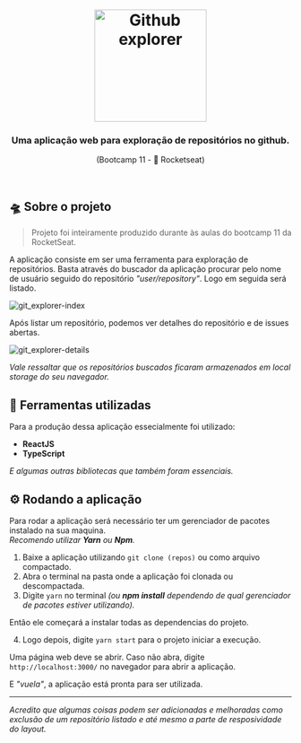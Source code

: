 <h1 align="center">
  <img alt="Github explorer" src="https://user-images.githubusercontent.com/62680019/82762017-dd523000-9dd4-11ea-9333-938e760161de.png" width="200px" />
</h1>

<h3 align=center> Uma aplicação web para exploração de repositórios no github.</h3>
<p align=center>(Bootcamp 11 - 🚀 Rocketseat)</p>
<br>

<h2>🛸 Sobre o projeto </h2>

<blockquote>Projeto foi inteiramente produzido durante às aulas do bootcamp 11 da RocketSeat.</blockquote>
<p>A aplicação consiste em ser uma ferramenta para exploração de repositórios. Basta através do buscador da aplicação procurar pelo nome de usuário seguido do repositório <i>"user/repository"</i>. Logo em seguida será listado. </p>

![git_explorer-index](https://user-images.githubusercontent.com/62680019/82761031-f1466380-9dcd-11ea-8ed6-e6ea74bd0f2f.png)

<p>Após listar um repositório, podemos ver detalhes do repositório e de issues abertas.</p>

![git_explorer-details](https://user-images.githubusercontent.com/62680019/82761164-fa840000-9dce-11ea-9f72-af12243ffcf3.png)
<br>

<p><i>Vale ressaltar que os repositórios buscados ficaram armazenados em local storage do seu navegador.</i></p>

<h2>🔧 Ferramentas utilizadas </h2>
<p>Para a produção dessa aplicação essecialmente foi utilizado:</p>
<ul>
  <li><b>ReactJS</b>
  <li><b>TypeScript</b>
</ul>
<p><i>E algumas outras bibliotecas que também foram essenciais.</i></p>

<h2>⚙ Rodando a aplicação</h2>
<p>Para rodar a aplicação será necessário ter um gerenciador de pacotes instalado na sua maquina.<br>
<i>Recomendo utilizar <b>Yarn</b> ou <b>Npm</b>.</i></p>

  1. Baixe a aplicação utilizando  ```git clone (repos)``` ou como arquivo compactado.
  2. Abra o terminal na pasta onde a aplicação foi clonada ou descompactada.
  3. Digite ```yarn``` no terminal <i>(ou <b>npm install</b> dependendo de qual gerenciador de pacotes estiver utilizando).</i> 

  <p> Então ele começará a instalar todas as dependencias do projeto. </p>

  4. Logo depois, digite ```yarn start``` para o projeto iniciar a execução.

 Uma página web deve se abrir. Caso não abra, digite ```http://localhost:3000/``` no navegador para abrir a aplicação.
 
 E <i>"vuela"</i>, a aplicação está pronta para ser utilizada.
 <hr>
 <i>Acredito que algumas coisas podem ser adicionadas e melhoradas como exclusão de um repositório listado e até mesmo a parte de resposividade do layout.</i>
